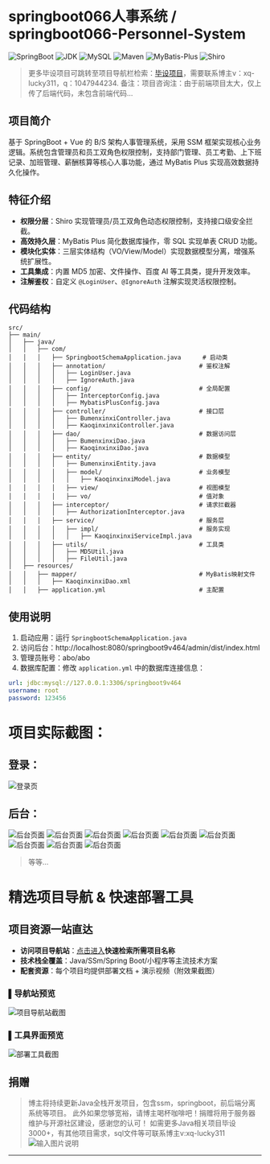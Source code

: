 # springboot066人事系统 / springboot066-Personnel-System


![SpringBoot](https://img.shields.io/badge/SpringBoot-2.7+-brightgreen)
![JDK](https://img.shields.io/badge/JDK-1.8+-blue)
![MySQL](https://img.shields.io/badge/MySQL-5.7+-teal)
![Maven](https://img.shields.io/badge/Maven-3.6+-red)
![MyBatis-Plus](https://img.shields.io/badge/MyBatis_Plus-3.5.0-blue)
![Shiro](https://img.shields.io/badge/Shiro-1.3.2-green)

> 更多毕设项目可跳转至项目导航栏检索：[毕设项目](http://sysadmin.3vfree.vip)，需要联系博主v：xq-lucky311，q：1047944234. 备注：项目咨询注：由于前端项目太大，仅上传了后端代码，未包含前端代码...

## 项目简介  
基于 SpringBoot + Vue 的 B/S 架构人事管理系统，采用 SSM 框架实现核心业务逻辑。系统包含管理员和员工双角色权限控制，支持部门管理、员工考勤、上下班记录、加班管理、薪酬核算等核心人事功能，通过 MyBatis Plus 实现高效数据持久化操作。

## 特征介绍  
- **权限分层**：Shiro 实现管理员/员工双角色动态权限控制，支持接口级安全拦截。  
- **高效持久层**：MyBatis Plus 简化数据库操作，零 SQL 实现单表 CRUD 功能。  
- **模块化实体**：三层实体结构（VO/View/Model）实现数据模型分离，增强系统扩展性。  
- **工具集成**：内置 MD5 加密、文件操作、百度 AI 等工具类，提升开发效率。  
- **注解鉴权**：自定义 `@LoginUser`、`@IgnoreAuth` 注解实现灵活权限控制。  

## 代码结构 
```
src/
├── main/
│   ├── java/
│   │   ├── com/
│   │   │   ├── SpringbootSchemaApplication.java      # 启动类
│   │   │   ├── annotation/                          # 鉴权注解
│   │   │   │   ├── LoginUser.java
│   │   │   │   ├── IgnoreAuth.java
│   │   │   ├── config/                              # 全局配置
│   │   │   │   ├── InterceptorConfig.java
│   │   │   │   ├── MybatisPlusConfig.java
│   │   │   ├── controller/                          # 接口层
│   │   │   │   ├── BumenxinxiController.java
│   │   │   │   ├── KaoqinxinxiController.java
│   │   │   ├── dao/                                 # 数据访问层
│   │   │   │   ├── BumenxinxiDao.java
│   │   │   │   ├── KaoqinxinxiDao.java
│   │   │   ├── entity/                              # 数据模型
│   │   │   │   ├── BumenxinxiEntity.java
│   │   │   │   ├── model/                           # 业务模型
│   │   │   │   │   ├── KaoqinxinxiModel.java
│   │   │   │   ├── view/                            # 视图模型
│   │   │   │   ├── vo/                              # 值对象
│   │   │   ├── interceptor/                         # 请求拦截器
│   │   │   │   ├── AuthorizationInterceptor.java
│   │   │   ├── service/                             # 服务层
│   │   │   │   ├── impl/                            # 服务实现
│   │   │   │   │   ├── KaoqinxinxiServiceImpl.java
│   │   │   ├── utils/                               # 工具类
│   │   │   │   ├── MD5Util.java
│   │   │   │   ├── FileUtil.java
│   ├── resources/
│   │   ├── mapper/                                  # MyBatis映射文件
│   │   │   ├── KaoqinxinxiDao.xml
│   │   ├── application.yml                          # 主配置
```
## 使用说明
1. 启动应用：运行 `SpringbootSchemaApplication.java`
2. 访问后台：http://localhost:8080/springboot9v464/admin/dist/index.html  
3. 管理员账号：abo/abo
4. 数据库配置：修改 `application.yml` 中的数据库连接信息：
```yaml
url: jdbc:mysql://127.0.0.1:3306/springboot9v464
username: root
password: 123456
```

# 项目实际截图：
## 登录：
![登录页](xx/login.png)

## 后台：
![后台页面](xx/suffix/1.png)
![后台页面](xx/suffix/2.png)
![后台页面](xx/suffix/3.png)
![后台页面](xx/suffix/4.png)
![后台页面](xx/suffix/5.png)
![后台页面](xx/suffix/6.png)
![后台页面](xx/suffix/7.png)
![后台页面](xx/suffix/8.png)
![后台页面](xx/suffix/9.png)

> 等等...

# 精选项目导航 & 快速部署工具
## 项目资源一站直达
- ​**访问项目导航站**：[点击进入](http://sysadmin.3vfree.vip)**快速检索所需项目名称**
- ​**技术栈全覆盖**：Java/SSm/Spring Boot/小程序等主流技术方案
- ​**配套资源**：每个项目均提供部署文档 + 演示视频（附效果截图）

### ▌导航站预览
![项目导航站截图](项目检索工具.png)

### ▌工具界面预览
![部署工具截图](一键部署工具.png)

## 捐赠
> 博主将持续更新Java全栈开发项目，包含ssm，springboot，前后端分离系统等项目。
> 此外如果您够宽裕，请博主喝杯咖啡吧！捐赠将用于服务器维护与开源社区建设，感谢您的认可！
> 如需更多Java相关项目毕设3000+，有其他项目需求，sql文件等可联系博主v:xq-lucky311
![输入图片说明](%E7%91%9E%E5%B9%B8%EF%BC%81%E7%91%9E%E5%B9%B8%EF%BC%81.png)
---